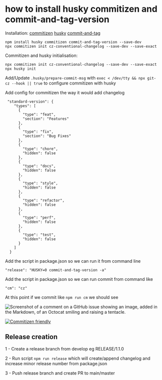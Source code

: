 # how to install husky commitizen and commit-and-tag-version

Installation:
[commitizen](https://www.npmjs.com/package/commitizen)
[husky](https://typicode.github.io/husky/get-started.html)
[commit-and-tag](https://www.npmjs.com/package/commit-and-tag-version)
```
npm install husky commitizen commit-and-tag-version --save-dev
npx commitizen init cz-conventional-changelog --save-dev --save-exact
```

Commitizen and husky initialisation:

```
npx commitizen init cz-conventional-changelog --save-dev --save-exact
npx husky init
```

Add/Update `.husky/prepare-commit-msg` with `exec < /dev/tty && npx git-cz --hook || true` to configure commitizen with husky

Add config for commitizen the way it would add changelog 
```
 "standard-version": {
    "types": [
      {
        "type": "feat",
        "section": "Features"
      },
      {
        "type": "fix",
        "section": "Bug Fixes"
      },
      {
        "type": "chore",
        "hidden": false
      },
      {
        "type": "docs",
        "hidden": false
      },
      {
        "type": "style",
        "hidden": false
      },
      {
        "type": "refactor",
        "hidden": false
      },
      {
        "type": "perf",
        "hidden": false
      },
      {
        "type": "test",
        "hidden": false
      }
    ]
  }
```

Add the script in package.json so we can run it from command line

```
"release": "HUSKY=0 commit-and-tag-version -a"
```

Add the script in package.json so we can run commit from command like
```
"cm": "cz"
```

At this point if we commit like `npm run cm` we should see

![Screenshot of a comment on a GitHub issue showing an image, added in the Markdown, of an Octocat smiling and raising a tentacle.](https://raw.githubusercontent.com/commitizen/cz-cli/master/meta/screenshots/add-commit.png)

[![Commitizen friendly](https://img.shields.io/badge/commitizen-friendly-brightgreen.svg)](http://commitizen.github.io/cz-cli/)


## Release creation

1 - Create a release branch from develop eg RELEASE/1.1.0

2 - Run script `npm run release` which will create/append changelog and increase minor release number from package.json

3 - Push release branch and create PR to main/master

